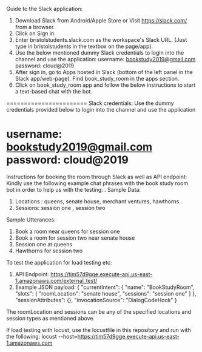 Guide to the Slack application:

1. Download Slack from Android/Apple Store or Visit https://slack.com/ from a browser.
2. Click on Sign in.
3. Enter bristolstudents.slack.com as the workspace's Slack URL. (Just type in bristolstudents in the textbox on the page/app).
4. Use the below mentioned dummy Slack credentials to login into the channel and use the application:
    username: bookstudy2019@gmail.com
    password: cloud@2019
5. After sign in, go to Apps hosted in Slack (bottom of the left panel in the Slack app/web-page). Find book_study_room in the apps section.
6. Click on book_study_room app and follow the below instructions to start a text-based chat with the bot.

=======================
Slack credentials:
Use the dummy credentials provided below to login into the channel and use the application

username: bookstudy2019@gmail.com
password: cloud@2019
=======================

Instructions for booking the room through Slack as well as API endpoint:
Kindly use the following example chat phrases with the book study room bot in order to help us with the testing:
.
Sample Data:
1. Locations : queens, senate house, merchant ventures, hawthorns
2. Sessions: session one , session two

Sample Utterances:
1. Book a room near queens for session one
2. Book a room for session two near senate house
3. Session one at queens
4. Hawthorns for session two

To test the application for load testing etc:

1. API Endpoint: https://tim57d9gge.execute-api.us-east-1.amazonaws.com/external_test/
2. Example JSON payload:
{
  "currentIntent": {
    "name": "BookStudyRoom",
    "slots": {
      "roomLocation": "senate house",
      "sessions": "session one"
    }
  },
  "sessionAttributes": {},
  "invocationSource": "DialogCodeHook"
}

The roomLocation and sessions can be any of the specified locations and session types as mentioned above.

If load testing with locust, use the locustfile in this repository and run with the following:
locust --host=https://tim57d9gge.execute-api.us-east-1.amazonaws.com
